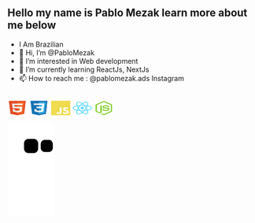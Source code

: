 ## Hello my name is Pablo Mezak learn more about me below

-  I Am Brazilian
- 👋 Hi, I’m @PabloMezak
- 👀 I’m interested in Web development
- 🌱 I’m currently learning ReactJs, NextJs
- 📫 How to reach me : @pablomezak.ads Instagram

<!---
PabloMezak/PabloMezak is a ✨ special ✨ repository because its `README.md` (this file) appears on your GitHub profile.
You can click the Preview link to take a look at your changes.
--->
  <div style="display: inline_block"><br>
     <img align="center" alt="Rafa-HTML" height="30" width="40" src="https://raw.githubusercontent.com/devicons/devicon/master/icons/html5/html5-original.svg">
  <img align="center" alt="Pablo-CSS" height="30" width="40" src="https://raw.githubusercontent.com/devicons/devicon/master/icons/css3/css3-original.svg">
  <img align="center" alt="Pablo-Js" height="30" width="40" src="https://raw.githubusercontent.com/devicons/devicon/master/icons/javascript/javascript-plain.svg">
    <img align="center" alt="Pablo-Js" height="30" width="40" src="https://raw.githubusercontent.com/devicons/devicon/master/icons/react/react-original.svg">
    <img align="center" alt="Pablo-Js" height="30" width="40" src="https://raw.githubusercontent.com/devicons/devicon/master/icons/nodejs/nodejs-original.svg">
 
  ![Snake animation](https://github.com/rafaballerini/rafaballerini/blob/output/github-contribution-grid-snake.svg)
